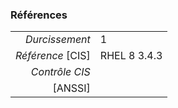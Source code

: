 ### Références

|                 |    |
|----------------:|:---|
|   *Durcissement*| 1 |
|*Référence* [CIS]| RHEL 8 3.4.3 |
|   *Contrôle CIS*|  |
|          [ANSSI]|  |
